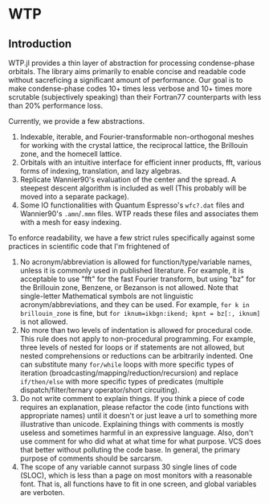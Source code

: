 # WTP

## Introduction

WTP.jl provides a thin layer of abstraction for processing condense-phase
orbitals. The library aims primarily to enable concise and readable code without
sacreficing a significant amount of performance. Our goal is to make
condense-phase codes 10+ times less verbose and 10+ times more scrutable
(subjectively speaking) than their Fortran77 counterparts with less than 20\%
performance loss.

Currently, we provide a few abstractions.

1. Indexable, iterable, and Fourier-transformable non-orthogonal meshes for working with
the crystal lattice, the reciprocal lattice, the Brillouin zone, and the
homecell lattice.
2. Orbitals with an intuitive interface for efficient inner products, fft,
various forms of indexing, translation, and lazy algebras.
3. Replicate Wannier90's evaluation of the center and the spread. A steepest
descent algorithm is included as well (This probably will be moved into a
separate package).
4. Some IO functionalities with Quantum Espresso's `wfc?.dat` files and
Wannier90's `.amn`/`.mmn` files. WTP reads these files and associates them with
a mesh for easy indexing.

To enforce readability, we have a few strict rules specifically against some
practices in scientific code that I'm frightened of 

1. No acronym/abbreviation is allowed for function/type/variable names, unless it is commonly used in published literature. For example, it is acceptable to use "fft" for the fast Fourier transform, but using "bz" for the Brillouin zone, Benzene, or Bezanson is not allowed. Note that single-letter Mathematical symbols are not linguistic acronym/abbreviations, and they can be used. For example, `for k in brillouin_zone` is fine, but `for iknum=ikbgn:ikend; kpnt = bz[:, iknum]` is not allowed.
2. No more than two levels of indentation is allowed for procedural code. This rule does not apply to non-procedural programming. For example, three levels of nested for loops or if statements are not allowed, but nested comprehensions or reductions can be arbitrarily indented. One can substitute many `for/while` loops with more specific types of iteration (broadcasting/mapping/reduction/recursion) and replace `if/then/else` with more specific types of predicates (multiple dispatch/filter/ternary operator/short circuiting). 
3. Do not write comment to explain things. If you think a piece of code requires an explanation, please refactor the code (into functions with appropriate names) until it doesn't or just leave a url to something more illustrative than unicode. Explaining things with comments is mostly useless and sometimes harmful in an expressive language. Also, don't use comment for who did what at what time for what purpose. VCS does that better without polluting the code base. In general, the primary purpose of comments should be sarcarsm.
4. The scope of any variable cannot surpass 30 single lines of code (SLOC), which is less than a page on most monitors with a reasonable font. That is, all functions have to fit in one screen, and global variables are verboten. 